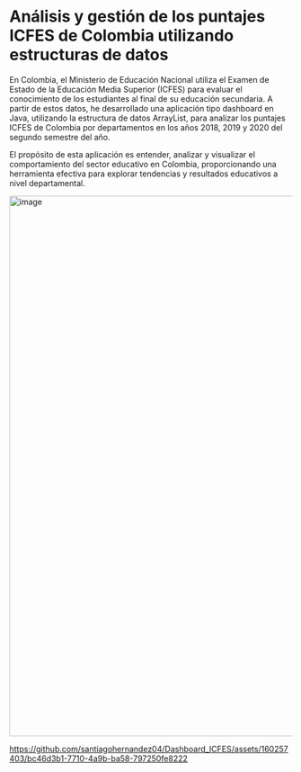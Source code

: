 # Análisis y gestión de los puntajes ICFES de Colombia utilizando estructuras de datos

En Colombia, el Ministerio de Educación Nacional utiliza el Examen de Estado de la Educación Media Superior (ICFES) para evaluar el conocimiento de los estudiantes al final de su educación secundaria. A partir de estos datos, he desarrollado una aplicación tipo dashboard en Java, utilizando la estructura de datos ArrayList, para analizar los puntajes ICFES de Colombia por departamentos en los años 2018, 2019 y 2020 del segundo semestre del año.

El propósito de esta aplicación es entender, analizar y visualizar el comportamiento del sector educativo en Colombia, proporcionando una herramienta efectiva para explorar tendencias y resultados educativos a nivel departamental.

<img width="961" alt="image" src="https://github.com/santiagohernandez04/Dashboard_ICFES/assets/160257403/3961ed83-7a8e-4241-8090-58dacf465a20">

https://github.com/santiagohernandez04/Dashboard_ICFES/assets/160257403/bc46d3b1-7710-4a9b-ba58-797250fe8222

